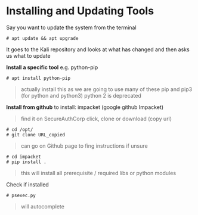 # Installing and Updating Tools

Say you want to update the system from the terminal
```
# apt update && apt upgrade
```
It goes to the Kali repository and looks at what has changed and then asks us what to update 

**Install a specific tool** e.g. python-pip
```
# apt install python-pip
```
> actually install this as we are going to use many of these
> pip and pip3 (for python and python3)
> python 2 is deprecated

**Install from github**
to install: impacket (google github Impacket)
> find it on SecureAuthCorp
> click, clone or download (copy url)
```
# cd /opt/
# git clone URL_copied
```
> can go on Github page to fing instructions if unsure
```
# cd impacket
# pip install . 
```
> this will install all prerequisite / required libs  or python modules

Check if installed
```
# psexec.py 
```
> will autocomplete


 


